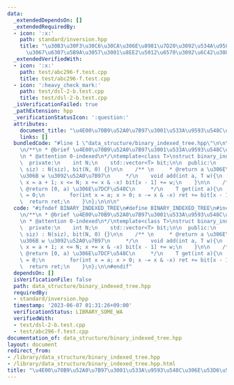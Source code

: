 ```yaml
---
data:
  _extendedDependsOn: []
  _extendedRequiredBy:
  - icon: ':x:'
    path: standard/inversion.hpp
    title: "\u30B3\u30F3\u30C6\u30CA\u306E\u8981\u7D20\u3092\u534A\u958B\u533A\u9593\
      \u3067\u6307\u5B9A\u3057\u3001\u8EE2\u5012\u6570\u3092\u6C42\u3081\u308B"
  _extendedVerifiedWith:
  - icon: ':x:'
    path: test/abc296-f.test.cpp
    title: test/abc296-f.test.cpp
  - icon: ':heavy_check_mark:'
    path: test/dsl-2-b.test.cpp
    title: test/dsl-2-b.test.cpp
  _isVerificationFailed: true
  _pathExtension: hpp
  _verificationStatusIcon: ':question:'
  attributes:
    document_title: "\u4E00\u70B9\u52A0\u7B97\u3001\u533A\u9593\u548C\u306E\u53D6\u5F97"
    links: []
  bundledCode: "#line 1 \"data_structure/binary_indexed_tree.hpp\"\n\n\n#include <vector>\n\
    \n/**\n * @brief \u4E00\u70B9\u52A0\u7B97\u3001\u533A\u9593\u548C\u306E\u53D6\u5F97\
    \n * @attention 0-indexed\n*/\ntemplate<class T>\nstruct binary_indexed_tree{\n\
    \  private:\n    int N;\n    std::vector<T> bit;\n\n  public:\n    binary_indexed_tree(int\
    \ siz) : N(siz), bit(N, 0) {}\n\n    /** \n     * @return a \u306E\u4F4D\u7F6E\
    \u306B w \u3092\u52A0\u7B97\n     */\n    void add(int a, T w){\n        for(int\
    \ x = a + 1; x <= N; x += x & -x) bit[x - 1] += w;\n    }\n\n    /** \n     *\
    \ @return [0, a) \u306E\u7DCF\u548C\n     */\n    T get(int a){\n        T ret\
    \ = 0;\n        for(int x = a; x > 0; x -= x & -x) ret += bit[x - 1];\n      \
    \  return ret;\n    }\n};\n\n\n"
  code: "#ifndef BINARY_INDEXED_TREE\n#define BINARY_INDEXED_TREE\n#include <vector>\n\
    \n/**\n * @brief \u4E00\u70B9\u52A0\u7B97\u3001\u533A\u9593\u548C\u306E\u53D6\u5F97\
    \n * @attention 0-indexed\n*/\ntemplate<class T>\nstruct binary_indexed_tree{\n\
    \  private:\n    int N;\n    std::vector<T> bit;\n\n  public:\n    binary_indexed_tree(int\
    \ siz) : N(siz), bit(N, 0) {}\n\n    /** \n     * @return a \u306E\u4F4D\u7F6E\
    \u306B w \u3092\u52A0\u7B97\n     */\n    void add(int a, T w){\n        for(int\
    \ x = a + 1; x <= N; x += x & -x) bit[x - 1] += w;\n    }\n\n    /** \n     *\
    \ @return [0, a) \u306E\u7DCF\u548C\n     */\n    T get(int a){\n        T ret\
    \ = 0;\n        for(int x = a; x > 0; x -= x & -x) ret += bit[x - 1];\n      \
    \  return ret;\n    }\n};\n\n#endif"
  dependsOn: []
  isVerificationFile: false
  path: data_structure/binary_indexed_tree.hpp
  requiredBy:
  - standard/inversion.hpp
  timestamp: '2023-06-07 01:31:26+09:00'
  verificationStatus: LIBRARY_SOME_WA
  verifiedWith:
  - test/dsl-2-b.test.cpp
  - test/abc296-f.test.cpp
documentation_of: data_structure/binary_indexed_tree.hpp
layout: document
redirect_from:
- /library/data_structure/binary_indexed_tree.hpp
- /library/data_structure/binary_indexed_tree.hpp.html
title: "\u4E00\u70B9\u52A0\u7B97\u3001\u533A\u9593\u548C\u306E\u53D6\u5F97"
---
```

